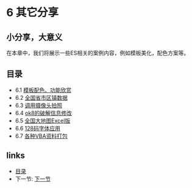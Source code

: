 # 6 其它分享
## 小分享，大意义

在本章中，我们将展示一些ES相关的案例内容，例如模板美化，配色方案等。

## 目录  
 - 6.1 [模板配色、功能欣赏](06.1.md)
 - 6.2 [全国省市区镇数据](06.2.md)
 - 6.3 [调用摄像头拍照](06.3.md)
 - 6.4 [ok8的破解信息修改](06.4.md)
 - 6.5 [全国大地图Excel版](06.5.md)
 - 6.6 [128码字体应用](06.6.md)
 - 6.7 [各种VBA资料打包](06.7.md)

## links
  * [目录](<preface.md>)
  * 下一节: [下一节](<06.1.md>)
